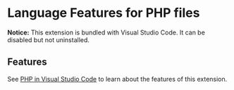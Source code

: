 # Language Features for PHP files

**Notice:** This extension is bundled with Visual Studio Code. It can be disabled but not uninstalled.

## Features

See [PHP in Visual Studio Code](https://code.visualstudio.com/docs/languages/php) to learn about the features of this extension.